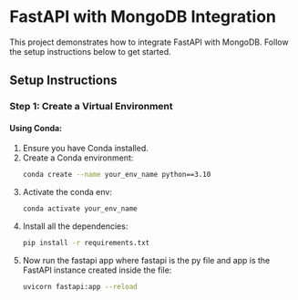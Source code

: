 # FastAPI with MongoDB Integration

This project demonstrates how to integrate FastAPI with MongoDB. Follow the setup instructions below to get started.

## Setup Instructions

### Step 1: Create a Virtual Environment

#### Using Conda:

1. Ensure you have Conda installed.
2. Create a Conda environment:
   ```bash
   conda create --name your_env_name python==3.10
   ```
3. Activate the conda env:
   ```bash
   conda activate your_env_name
   ```
4. Install all the dependencies:
   ```bash
   pip install -r requirements.txt
   ```
5. Now run the fastapi app where fastapi is the py file and app is the FastAPI instance created inside the file:
   ```bash
   uvicorn fastapi:app --reload
   ```      
   

